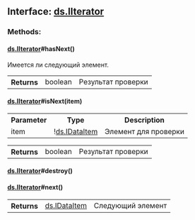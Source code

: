 ## **Interface: <a href="https://github.com/LiveTex/Node-Polina/tree/public/docs/Node-Polina/ds/interfaces/ds.IIterator.md">ds.IIterator</a>**

 






### **Methods:**



#### <a href="https://github.com/LiveTex/Node-Polina/tree/public/docs/Node-Polina/ds/interfaces/ds.IIterator.md">ds.IIterator</a>#hasNext()

 Имеется ли следующий элемент.  




<table>
  <tr>
    <th>Returns</th><td>boolean</td><td>Результат проверки</td>
  </tr>
</table>




#### <a href="https://github.com/LiveTex/Node-Polina/tree/public/docs/Node-Polina/ds/interfaces/ds.IIterator.md">ds.IIterator</a>#isNext(item)

 



<table>
  <tr>
    <th>Parameter</th><th>Type</th><th>Description</th>
  </tr>
  
  <tr>
    <td>item</td><td>!<a href="https://github.com/LiveTex/Node-Polina/tree/public/docs/Node-Polina/ds/interfaces/ds.IDataItem.md">ds.IDataItem</a></td><td>Элемент для проверки</td>
  </tr>
  
</table>


<table>
  <tr>
    <th>Returns</th><td>boolean</td><td>Результат проверки</td>
  </tr>
</table>




#### <a href="https://github.com/LiveTex/Node-Polina/tree/public/docs/Node-Polina/ds/interfaces/ds.IIterator.md">ds.IIterator</a>#destroy()

  







#### <a href="https://github.com/LiveTex/Node-Polina/tree/public/docs/Node-Polina/ds/interfaces/ds.IIterator.md">ds.IIterator</a>#next()

 




<table>
  <tr>
    <th>Returns</th><td><a href="https://github.com/LiveTex/Node-Polina/tree/public/docs/Node-Polina/ds/interfaces/ds.IDataItem.md">ds.IDataItem</a></td><td>Следующий элемент</td>
  </tr>
</table>






